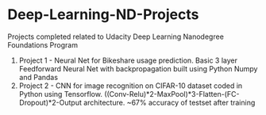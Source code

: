 # Deep-Learning-ND-Projects
Projects completed related to Udacity Deep Learning Nanodegree Foundations Program

1. Project 1 - Neural Net for Bikeshare usage prediction. Basic 3 layer Feedforward Neural Net with backpropagation built using Python Numpy and Pandas 
2. Project 2 - CNN for image recognition on CIFAR-10 dataset coded in Python using Tensorflow. 
               ((Conv-Relu)*2-MaxPool)*3-Flatten-(FC-Dropout)*2-Output architecture. 
               ~67% accuracy of testset after training
